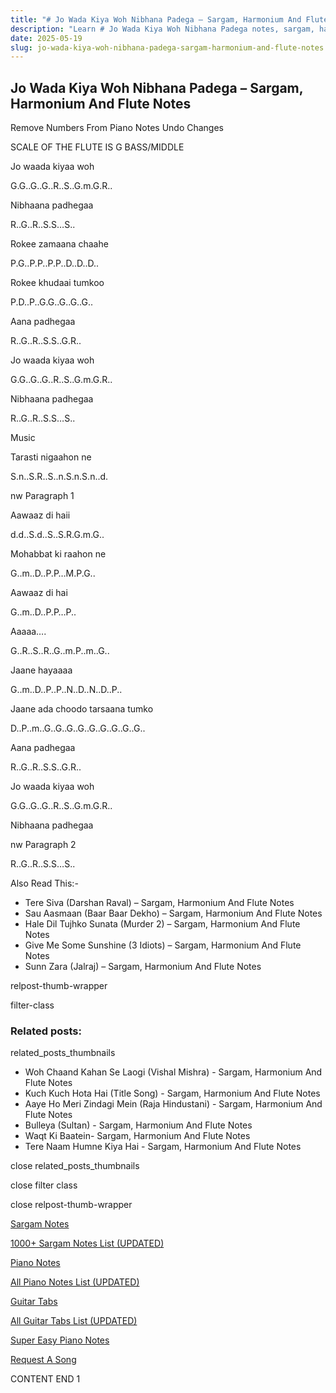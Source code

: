 ```yaml
---
title: "# Jo Wada Kiya Woh Nibhana Padega – Sargam, Harmonium And Flute Notes"
description: "Learn # Jo Wada Kiya Woh Nibhana Padega notes, sargam, harmonium notations and flute notes. Easy step-by-step tutorial for beginners."
date: 2025-05-19
slug: jo-wada-kiya-woh-nibhana-padega-sargam-harmonium-and-flute-notes
---
```


## Jo Wada Kiya Woh Nibhana Padega – Sargam, Harmonium And Flute Notes

Remove Numbers From Piano Notes
Undo Changes

SCALE OF THE FLUTE IS G BASS/MIDDLE

Jo waada kiyaa woh

G.G..G..G..R..S..G.m.G.R..

Nibhaana padhegaa

R..G..R..S.S…S..

Rokee zamaana chaahe

P.G..P.P..P.P..D..D..D..

Rokee khudaai tumkoo

P.D..P..G.G..G..G..G..

Aana padhegaa

R..G..R..S.S..G.R..

Jo waada kiyaa woh

G.G..G..G..R..S..G.m.G.R..

Nibhaana padhegaa

R..G..R..S.S…S..

Music

Tarasti nigaahon ne

S.n..S.R..S..n.S.n.S.n..d.

nw Paragraph 1

Aawaaz di haii

d.d..S.d..S..S.R.G.m.G..

Mohabbat ki raahon ne

G..m..D..P.P…M.P.G..

Aawaaz di hai

G..m..D..P.P…P..

Aaaaa….

G..R..S..R..G..m.P..m..G..

Jaane hayaaaa

G..m..D..P..P..N..D..N..D..P..

Jaane ada choodo tarsaana tumko

D..P..m..G..G..G..G..G..G..G..G..G..

Aana padhegaa

R..G..R..S.S..G.R..

Jo waada kiyaa woh

G.G..G..G..R..S..G.m.G.R..

Nibhaana padhegaa

nw Paragraph 2

R..G..R..S.S…S..

Also Read This:-

* Tere Siva (Darshan Raval) – Sargam, Harmonium And Flute Notes
* Sau Aasmaan (Baar Baar Dekho) – Sargam, Harmonium And Flute Notes
* Hale Dil Tujhko Sunata (Murder 2) – Sargam, Harmonium And Flute Notes
* Give Me Some Sunshine (3 Idiots) – Sargam, Harmonium And Flute Notes
* Sunn Zara (Jalraj) – Sargam, Harmonium And Flute Notes

relpost-thumb-wrapper

filter-class

### Related posts:

related_posts_thumbnails

* Woh Chaand Kahan Se Laogi (Vishal Mishra) - Sargam, Harmonium And Flute Notes
* Kuch Kuch Hota Hai (Title Song) - Sargam, Harmonium And Flute Notes
* Aaye Ho Meri Zindagi Mein (Raja Hindustani) - Sargam, Harmonium And Flute Notes
* Bulleya (Sultan) - Sargam, Harmonium And Flute Notes
* Waqt Ki Baatein- Sargam, Harmonium And Flute Notes
* Tere Naam Humne Kiya Hai - Sargam, Harmonium And Flute Notes

close related_posts_thumbnails

close filter class

close relpost-thumb-wrapper

[Sargam Notes](/sargam-notes.html)

[1000+ Sargam Notes List (UPDATED)](/all-songs-list-sargam-notes.html)

[Piano Notes](/piano-notes.html)

[All Piano Notes List (UPDATED)](/all-songs-list-piano-notes.html)

[Guitar Tabs](/guitar-tabs.html)

[All Guitar Tabs List (UPDATED)](/all-songs-list-guitar-tabs.html)

[Super Easy Piano Notes](https://studywall.in/)

[Request A Song](/request-a-song.html)

CONTENT END 1

